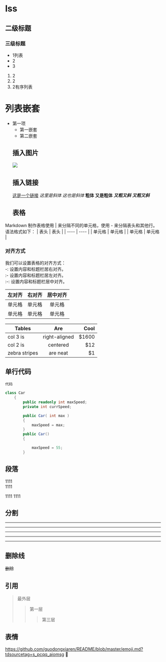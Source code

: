 # lss
## 二级标题
### 三级标题
* 1列表
* 2
* 3
1. 2
2. 2
3. 2有序列表
# 列表嵌套
* 第一项
  - 第一嵌套
  - 第二嵌套
  ## 插入图片
  ![](https://img03.sogoucdn.com/app/a/100520024/68351d6ec577ffe203709de0f1733ac2)
  <img herf="http://n.sinaimg.cn/translate/587/w395h192/20190403/katQ-hvcmeux8993703.gif" width="50%">
  ## 插入链接
  [这是一个链接](https://user.qzone.qq.com/1572761178?ADUIN=1572761178&ADSESSION=1554613678&ADTAG=CLIENT.QQ.5599_MyInfo_PersonalInfo.0&ADPUBNO=26866&source=namecardstar)
  _这里是斜体_
  *这也是斜体*
  __粗体__
  **又是粗体**
  ___又粗又斜___
  ***又粗又斜***
  ## 表格  
Markdown 制作表格使用 | 来分隔不同的单元格，使用 - 来分隔表头和其他行。
语法格式如下：
|  表头   | 表头  |
|  ----  | ----  |
| 单元格  | 单元格 |
| 单元格  | 单元格 |
### 对齐方式  
我们可以设置表格的对齐方式：  
-: 设置内容和标题栏居右对齐。  
:- 设置内容和标题栏居左对齐。  
:-: 设置内容和标题栏居中对齐。

| 左对齐 | 右对齐 | 居中对齐 |  
| :-----| ----: | :----: |  
| 单元格 | 单元格 | 单元格 |  
| 单元格 | 单元格 | 单元格 |  

| Tables        | Are           | Cool  |
| ------------- |:-------------:| -----:|
| col 3 is      | right-aligned | $1600 |
| col 2 is      | centered      |   $12 |
| zebra stripes | are neat      |    $1 |
## 单行代码
`代码`
```c#
class Car
    {
        public readonly int maxSpeed;
        private int currSpeed;

        public Car( int max )
        {
            maxSpeed = max;
        }
        public Car()
        {

            maxSpeed = 55;
        }
```
## 段落
1111  
1111

1111
1111

## 分割
* * *

*****

- - -

----------

***

## 删除线
~~删除~~

## 引用
> 最外层
> > 第一层
> > > 第三层

## 表情
https://github.com/guodongxiaren/README/blob/master/emoji.md?tdsourcetag=s_pcqq_aiomsg
:pizza:
